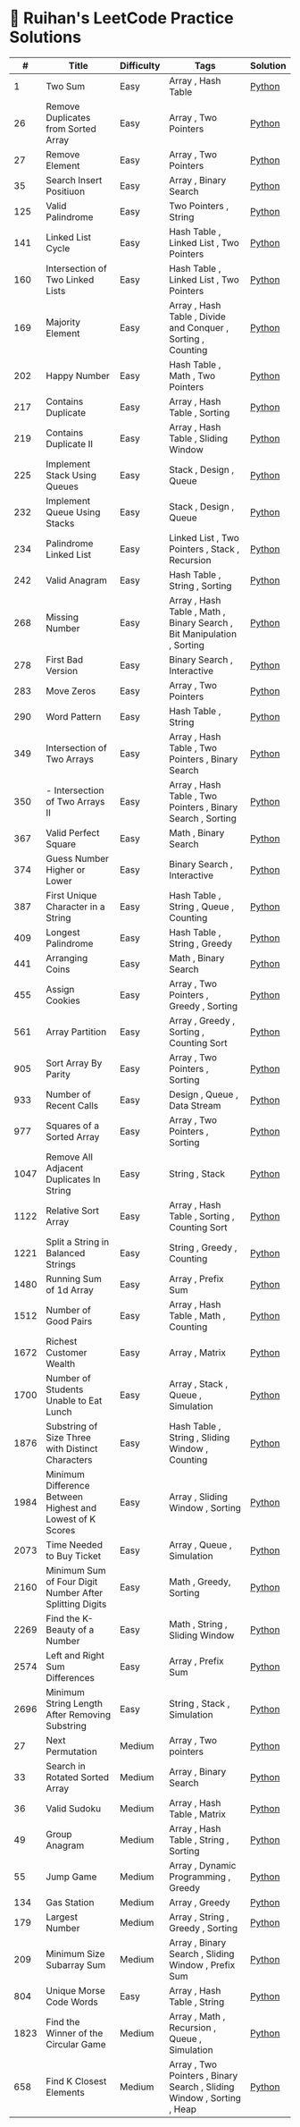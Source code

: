 # 🧠 Ruihan's LeetCode Practice Solutions

| # | Title | Difficulty | Tags | Solution |
|---|-------|------------|------|----------|
| 1 | Two Sum | Easy | Array , Hash Table | [Python](easy/0001_two_sum.py) |
| 26 | Remove Duplicates from Sorted Array | Easy | Array , Two Pointers | [Python](easy/0026_remove_duplicates_from_sorted_array.py) |
| 27 | Remove Element | Easy | Array , Two Pointers | [Python](easy/0027_remove_element.py) |
| 35 | Search Insert Positiuon | Easy | Array , Binary Search | [Python](easy/0035_search_insert_position.py) |
| 125 | Valid Palindrome | Easy | Two Pointers , String | [Python](easy/0125_valid_palindrome.py) |
| 141 | Linked List Cycle | Easy | Hash Table , Linked List , Two Pointers | [Python](easy/0141_linked_list_cycle.py) |
| 160 | Intersection of Two Linked Lists | Easy | Hash Table , Linked List , Two Pointers | [Python](easy/0160_intersection_of_two_linked_lists.py) |
| 169 | Majority Element | Easy | Array , Hash Table , Divide and Conquer , Sorting , Counting | [Python](easy/0169_majority_element.py) |
| 202 | Happy Number | Easy | Hash Table , Math , Two Pointers | [Python](easy/0202_happy_number.py) |
| 217 | Contains Duplicate | Easy | Array , Hash Table , Sorting | [Python](easy/0217_contains_duplicate.py) |
| 219 | Contains Duplicate II | Easy | Array , Hash Table , Sliding Window | [Python](easy/0219_contains_dupicate_ii.py) |
| 225 | Implement Stack Using Queues | Easy | Stack , Design , Queue | [Python](easy/0225_implement_stack_using_queues.py) |
| 232 | Implement Queue Using Stacks | Easy | Stack , Design , Queue | [Python](easy/0232_implement_queue_using_stacks.py) |
| 234 | Palindrome Linked List | Easy | Linked List , Two Pointers , Stack , Recursion | [Python](easy/0234_palindrome_linked_list.py) |
| 242 | Valid Anagram | Easy | Hash Table , String , Sorting | [Python](easy/0242_valid_anagram.py) |
| 268 | Missing Number | Easy | Array , Hash Table , Math , Binary Search , Bit Manipulation , Sorting | [Python](easy/0268_missing_number.py) |
| 278 | First Bad Version | Easy | Binary Search , Interactive | [Python](easy/0278_first_bad_version.py) |
| 283 | Move Zeros | Easy | Array , Two Pointers | [Python](easy/0283_move_zeros.py) |
| 290 | Word Pattern | Easy | Hash Table , String | [Python](easy/0290_word_pattern.py) |
| 349 | Intersection of Two Arrays | Easy | Array , Hash Table , Two Pointers , Binary Search | [Python](easy/0349_intersection_of_two_arrays.py) |
| 350 | - Intersection of Two Arrays II | Easy | Array , Hash Table , Two Pointers , Binary Search , Sorting | [Python](easy/0350_intersection_of_two_arrays_ii.py) |
| 367 | Valid Perfect Square | Easy | Math , Binary Search | [Python](easy/0367_valid_perfect_square.py) |
| 374 | Guess Number Higher or Lower | Easy | Binary Search , Interactive | [Python](easy/0374_guess_number_higher_or_lower.py) |
| 387 | First Unique Character in a String | Easy | Hash Table , String , Queue , Counting | [Python](easy/0387_first_unique_character_in_a_string.py) |
| 409 | Longest Palindrome | Easy | Hash Table , String , Greedy | [Python](easy/0409_longest_palindrome.py) |
| 441 | Arranging Coins | Easy | Math , Binary Search | [Python](easy/0441_arranging_coins.py) |
| 455 | Assign Cookies | Easy | Array , Two Pointers , Greedy , Sorting | [Python](easy/0455_assign_cookies.py) |
| 561 | Array Partition | Easy | Array , Greedy , Sorting , Counting Sort | [Python](easy/0561_array_partition.py) |
| 905 | Sort Array By Parity | Easy | Array , Two Pointers , Sorting | [Python](easy/0905_sort_array_by_parity.py) |
| 933 | Number of Recent Calls | Easy | Design , Queue , Data Stream | [Python](easy/0933_number_of_recent_calls.py) |
| 977 | Squares of a Sorted Array | Easy | Array , Two Pointers , Sorting | [Python](easy/0977_squares_of_a_sorted_array.py) |
| 1047 | Remove All Adjacent Duplicates In String | Easy | String , Stack | [Python](easy/1047_remove_all_adjacent_duplicates_in_string.py) |
| 1122 | Relative Sort Array | Easy | Array , Hash Table , Sorting , Counting Sort | [Python](easy/1122_relative_sort_array.py) |
| 1221 | Split a String in Balanced Strings | Easy | String , Greedy , Counting | [Python](easy/1221_split_a_string_in_balanced_strings.py) |
| 1480 | Running Sum of 1d Array | Easy | Array , Prefix Sum | [Python](easy/1480_running_sum_of_1d_array.py) |
| 1512 | Number of Good Pairs | Easy | Array , Hash Table , Math , Counting | [Python](easy/1512_number_of_good_pairs.py) |
| 1672 | Richest Customer Wealth | Easy | Array , Matrix | [Python](easy/1672_richest_customer_wealth.py) |
| 1700 | Number of Students Unable to Eat Lunch | Easy | Array , Stack , Queue , Simulation | [Python](easy/1700_number_of_students_unable_to_eat_lunch.py) |
| 1876 | Substring of Size Three with Distinct Characters | Easy | Hash Table , String , Sliding Window , Counting | [Python](easy/1876_substring_of_size_three_with_distinct_characters.py) |
| 1984 | Minimum Difference Between Highest and Lowest of K Scores | Easy | Array , Sliding Window , Sorting | [Python](easy/1984_minimum_difference_between_highest_and_lowest_of_k_scores.py) |
| 2073 | Time Needed to Buy Ticket | Easy | Array , Queue , Simulation | [Python](easy/2073_time_needed_to_buy_ticket.py) |
| 2160 | Minimum Sum of Four Digit Number After Splitting Digits | Easy | Math , Greedy, Sorting | [Python](easy/2160_minium_sum_of_four_digit_number_after_splitting_digits.py) |
| 2269 | Find the K-Beauty of a Number | Easy | Math , String , Sliding Window | [Python](easy/2269_find_the_k-beauty_of_a_number.py) |
| 2574 | Left and Right Sum Differences | Easy | Array , Prefix Sum | [Python](easy/2574_left_and_right_sum_differences.py) |
| 2696 | Minimum String Length After Removing Substring | Easy | String , Stack , Simulation | [Python](easy/2696_minimum_string_length_after_removing_substring.py) |
| 27 | Next Permutation | Medium | Array , Two pointers | [Python](medium/0031_next_permutation.py) |
| 33 | Search in Rotated Sorted Array | Medium | Array , Binary Search | [Python](medium/0033_search_in_rotated_sorted_array.py) |
| 36 | Valid Sudoku | Medium | Array , Hash Table , Matrix | [Python](medium/0036_valid_sudoku.py) |
| 49 | Group Anagram | Medium | Array , Hash Table , String , Sorting | [Python](medium/0049_group_anagrams.py) |
| 55 | Jump Game | Medium | Array , Dynamic Programming , Greedy | [Python](medium/0055_jump_game.py) |
| 134 | Gas Station | Medium | Array , Greedy | [Python](medium/0134_gas_station.py) |
| 179 | Largest Number | Medium | Array , String , Greedy , Sorting | [Python](medium/0179_largest_number.py) |
| 209 | Minimum Size Subarray Sum | Medium | Array , Binary Search , Sliding Window , Prefix Sum | [Python](medium/0209_minimum_size_subarray_sum.py) |
| 804 | Unique Morse Code Words | Easy | Array , Hash Table , String | [Python](medium/0804_unique_morse_code_words.py) |
| 1823 | Find the Winner of the Circular Game | Medium | Array , Math , Recursion , Queue , Simulation | [Python](medium/1823_find_the_winner_of_the_circular_game.py) |
| 658 | Find K Closest Elements | Medium | Array , Two Pointers , Binary Search , Sliding Window , Sorting , Heap | [Python](medium/658_find_k_closest_elements.py) |
